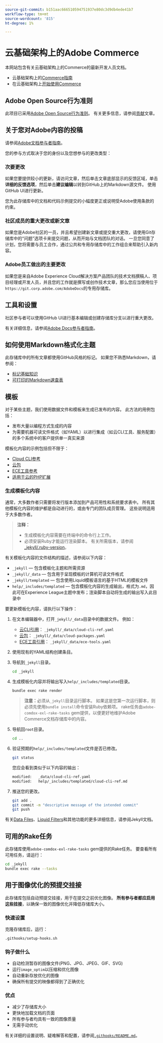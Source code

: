 ```yaml
---
source-git-commit: b151aac666510594751937e80dc3d9db4ede41b7
workflow-type: tm+mt
source-wordcount: '815'
ht-degree: 1%

---
```

# 云基础架构上的Adobe Commerce

本网站包含有关云基础架构上的Commerce的最新开发人员文档。

- 云基础架构上的[Commerce指南](https://experienceleague.adobe.com/en/docs/commerce-on-cloud/user-guide/overview)
- 在云基础架构上[开始使用Commerce](https://experienceleague.adobe.com/en/docs/commerce-on-cloud/start/overview)

## Adobe Open Source行为准则

此项目已采用[Adobe Open Source行为准则](code-of-conduct.md)。 有关更多信息，请参阅[贡献](contributing.md)文章。

## 关于您对Adobe内容的投稿

请参阅[Adobe文档参与者指南](https://experienceleague.adobe.com/en/docs/contributor/contributor-guide/introduction)。

您的参与方式取决于您的身份以及您想参与的更改类型：

### 次要更改

如果您要提供较小的更新，请访问文章，然后单击文章底部显示的反馈区域，单击&#x200B;**详细的反馈选项**，然后单击&#x200B;**建议编辑**&#x200B;以转到GitHub上的Markdown源文件。 使用GitHub UI进行更新。

您为此存储库中的文档和代码示例提交的小幅度更正或说明受Adobe使用条款的约束。

### 社区成员的重大更改或新文章

如果您是Adobe社区的一员，并且希望创建新文章或提交重大更改，请使用Git存储库中的“问题”选项卡来提交问题，从而开始与文档团队的对话。 一旦您同意了计划，您将需要与员工合作，通过公共和专用存储库中的工作组合来帮助引入新内容。

### Adobe员工做出的主要更改

如果您是来自Adobe Experience Cloud解决方案产品团队的技术文档撰稿人、项目经理或开发人员，并且您的工作就是撰写或创作技术文章，那么您应当使用位于`https://git.corp.adobe.com/AdobeDocs`的专用存储库。

## 工具和设置

社区参与者可以使用GitHub UI进行基本编辑或创建存储库分支以进行重大更改。

有关详细信息，请参阅[Adobe Docs参与者指南](https://experienceleague.adobe.com/en/docs/contributor/contributor-guide/introduction)。

## 如何使用Markdown格式化主题

此存储库中的所有文章都使用GitHub风格的标记。 如果您不熟悉Markdown，请参阅：

- [标记基础知识](https://docs.github.com/en/get-started/writing-on-github/getting-started-with-writing-and-formatting-on-github/basic-writing-and-formatting-syntax)
- [可打印的Markdown速查表](https://docs.github.com/en/get-started/writing-on-github/getting-started-with-writing-and-formatting-on-github/basic-writing-and-formatting-syntax)

## 模板

对于某些主题，我们使用数据文件和模板来生成已发布的内容。 此方法的用例包括：

- 发布大量以编程方式生成的内容
- 为需要机器可读文件格式（如YAML）以进行集成（如云CLI工具、服务配置）的多个系统中的客户提供单一真实来源

模板化内容的示例包括但不限于：

- [Cloud CLI参考](help/templated/cloud-cli-ref.md)
- [云包](help/templated/cloud-packages.md)
- [ECE工具参考](help/templated/ece-tools.md)
- [适用于云的PHP扩展](help/templated/php-extensions-cloud.md)

### 生成模板化内容

通常，大多数作者只需要将发行版本添加到产品可用性和系统要求表中。 所有其他模板化内容的维护都是自动进行的，或由专门的团队成员管理。 这些说明适用于大多数作者。

>**注释：**
>
>- 生成模板化内容需要在终端中的命令行上工作。
>- 必须安装Ruby才能运行渲染脚本。 有关所需版本，请参阅[_jekyll/.ruby-version](_jekyll/.ruby-version)。

有关模板化内容的文件结构的描述，请参阅以下内容：

- `_jekyll` — 包含模板化主题和所需资源
- `_jekyll/_data` — 包含用于呈现模板的计算机可读文件格式
- `_jekyll/templated` — 包含使用Liquid模板语言的基于HTML的模板文件
- `help/_includes/templated` — 包含模板化内容的生成输出，格式为`.md`，因此可在Experience League主题中发布；渲染脚本自动将生成的输出写入此目录中

要更新模板化内容，请执行以下操作：

1. 在文本编辑器中，打开`_jekyll/_data`目录中的数据文件。 例如：

   - [云CLI引用](help/templated/cloud-cli-ref.md)： `_jekyll/_data/cloud-cli-ref.yaml`
   - [云包](help/templated/cloud-packages.md)： `_jekyll/_data/cloud-packages.yaml`
   - [ECE工具引用](help/templated/ece-tools.md)： `_jekyll/_data/ece-tools.yaml`

2. 使用现有的YAML结构创建条目。

3. 导航到`_jekyll`目录。

   ```bash
   cd _jekyll
   ```

4. 生成模板化内容并将输出写入`help/_includes/templated`目录。

   ```bash
   bundle exec rake render
   ```

   >**注意：**&#x200B;必须从`_jekyll`目录运行脚本。 如果这是您第一次运行脚本，则必须先使用`bundle install`命令安装Ruby依赖项。 rake任务由`adobe-comdox-exl-rake-tasks` gem提供，以便更好地维护Adobe Commerce文档存储库中的内容。

5. 导航回`root`目录。

   ```bash
   cd ..
   ```

6. 验证预期的`help/_includes/templated`文件是否已修改。

   ```bash
   git status
   ```

   您应会看到类似于以下内容的输出：

   ```bash
   modified:   _data/cloud-cli-ref.yaml
   modified:   help/_includes/templated/cloud-cli-ref.md
   ```

7. 推送您的更改。

   ```bash
   git add .
   git commit -m "descriptive message of the intended commit"
   git push
   ```

有关[Data Files](https://jekyllrb.com/docs/datafiles)、[Liquid Filters](https://jekyllrb.com/docs/liquid/filters/)和其他功能的更多详细信息，请参阅Jekyll文档。

## 可用的Rake任务

此存储库使用`adobe-comdox-exl-rake-tasks` gem提供的Rake任务。 要查看所有可用任务，请运行：

```bash
cd _jekyll
bundle exec rake --tasks
```

## 用于图像优化的预提交挂接

此存储库包括自动预提交挂接，用于在提交之前优化图像。 **所有参与者都应启用这些挂接**，以确保一致的图像优化并降低存储库大小。

### 快速设置

克隆存储库后，运行：

```bash
.githooks/setup-hooks.sh
```

### 钩子做什么

- 自动检测暂存的图像文件(PNG、JPG、JPEG、GIF、SVG)
- 运行`image_optim`以压缩和优化图像
- 自动重新存放优化的图像
- 确保所有提交的映像都得到了正确优化

### 优点

- 减少了存储库大小
- 更快地加载文档的页面
- 所有参与者均具有一致的图像质量
- 无需手动优化

有关详细的设置说明、疑难解答和配置，请参阅[`.githooks/README.md`](.githooks/README.md)。
